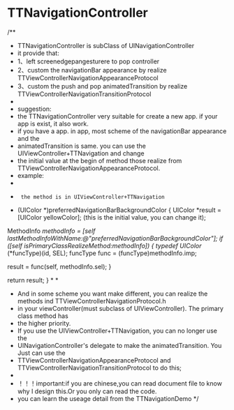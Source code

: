 # TTNavigationController

/** 
* TTNavigationController is subClass of UINavigationController
* it provide that:
* 1、left screenedgepangesturere to pop controller
* 2、custom the navigationBar appearance by realize TTViewControllerNavigationAppearanceProtocol
* 3、custom the push and pop animatedTransition by realize TTViewControllerNavigationTransitionProtocol
*
* suggestion:
* the TTNavigationController very suitable for create a new app. if your app is exist, it also work.
* if you have a app. in app, most scheme of the navigationBar appearance and the 
* animatedTransition is same. you can use the UIViewController+TTNavigation and change
* the initial value at the begin of method those realize from TTViewControllerNavigationAppearanceProtocol.
* example: 
*      
*      the method is in UIViewController+TTNavigation
- (UIColor *)preferredNavigationBarBackgroundColor
{
UIColor *result = [UIColor yellowColor]; (this is the initial value, you can change it);

MethodInfo *methodInfo = [self lastMethodInfoWithName:@"preferredNavigationBarBackgroundColor"];
if ([self isPrimaryClassRealizeMethod:methodInfo])
{
typedef UIColor* (*funcType)(id, SEL);
funcType func = (funcType)methodInfo.imp;

result = func(self, methodInfo.sel);
}

return result;
}
*
*
* And in some scheme you want make different, you can realize the methods ind TTViewControllerNavigationProtocol.h
* in your viewController(must subclass of UIViewController). The primary class method has
* the higher priority.
* If you use the UIViewController+TTNavigation, you can no longer use the 
* UINavigationController's delegate to make the animatedTransition. You Just can use the
* TTViewControllerNavigationAppearanceProtocol and TTViewControllerNavigationTransitionProtocol to do this;
*
* ！！！important:if you are chinese,you can read document file to know why I design this.Or you only can read the code.
* you can learn the useage detail from the TTNavigationDemo
*/
